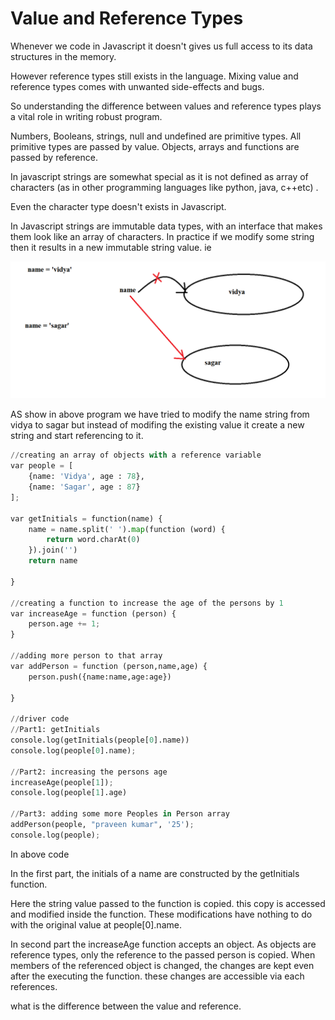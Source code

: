 # Value and Reference Types

Whenever we code in Javascript it doesn't gives us full access to its data structures in the memory.

However reference types still exists in the language. Mixing value and reference types comes with unwanted side-effects and bugs. 

So understanding the difference between values and reference types plays a vital role in writing robust program.

Numbers, Booleans, strings, null and undefined are primitive types. All primitive types are passed by value. Objects, arrays and functions are passed by reference.

In javascript strings are somewhat special as it is not defined as array of characters (as in other programming languages like python, java, c++etc) .

Even the character type doesn't exists in Javascript.

In Javascript strings are immutable data types, with an interface that makes them look like an array of characters. In practice if we modify some string then it results in a new immutable string value. ie

![string-immutability.png](Value%20and%20Reference%20Types%200eb5d6fe71f94d4bb7fcee09ec392a29/string-immutability.png)

AS show in above program we have tried to modify the name string from vidya to sagar but instead of modifing the existing value it create a new string and start referencing to it.

```python
//creating an array of objects with a reference variable
var people = [
    {name: 'Vidya', age : 78},
    {name: 'Sagar', age : 87}
];

var getInitials = function(name) {
    name = name.split(' ').map(function (word) {
        return word.charAt(0)
    }).join('')
    return name
    
}

//creating a function to increase the age of the persons by 1
var increaseAge = function (person) {
    person.age += 1;
}

//adding more person to that array
var addPerson = function (person,name,age) {
    person.push({name:name,age:age})
    
}

//driver code
//Part1: getInitials
console.log(getInitials(people[0].name))
console.log(people[0].name);

//Part2: increasing the persons age
increaseAge(people[1]);
console.log(people[1].age)

//Part3: adding some more Peoples in Person array
addPerson(people, "praveen kumar", '25');
console.log(people);
```

In above code

In the first part, the initials of  a name are constructed by the getInitials function.

Here the string value passed to the function is copied. this copy is accessed and modified inside the function. These modifications have nothing to do with the original value at people[0].name.

In second part the increaseAge function accepts an object. As objects are reference types, only the reference to the passed person is copied. When members of the referenced object is changed, the changes are kept even after the executing the function. these changes are accessible via each references.

what is the difference between the value and reference.